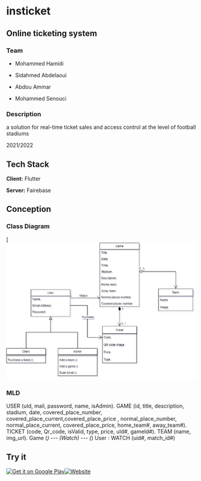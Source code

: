 # insticket
## Online ticketing system

### Team

- Mohammed Hamidi

- Sidahmed Abdelaoui

- Abdou Ammar

- Mohammed Senouci

### Description

a solution for real-time ticket sales and access control at the level of football stadiums

2021/2022


## Tech Stack

**Client:** Flutter

**Server:** Fairebase

## Conception

### Class Diagram
[![image.png](assets/images/classDiagram.drawio.png)

### MLD
USER (uId, mail, password, name, isAdmin).
GAME (id, title, description, stadium, date, covered_place_number,
covered_place_current,covered_place_price , normal_place_number, normal_place_current,
covered_place_price, home_team#, away_team#).
TICKET (code, Qr_code, isValid, type, price, uId#, gameId#).
TEAM (name, img_url).
Game (*) --- (Watch) --- (*) User :
WATCH (uid#, match_id#)

## Try it

[![Get it on Google Play](https://insticket.netlify.app/image/l3/google-play.png)](https://play.google.com/store/apps/details?id=com.team4.insticket)[![Website](https://insticket.netlify.app/image/l3/web-app.png)](https://web-insticket.netlify.app)
